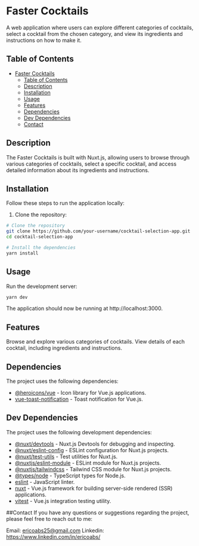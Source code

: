 # Faster Cocktails

A web application where users can explore different categories of cocktails, select a cocktail from the chosen category, and view its ingredients and instructions on how to make it.

## Table of Contents

- [Faster Cocktails](#faster-cocktails)
  - [Table of Contents](#table-of-contents)
  - [Description](#description)
  - [Installation](#installation)
  - [Usage](#usage)
  - [Features](#features)
  - [Dependencies](#dependencies)
  - [Dev Dependencies](#dev-dependencies)
  - [Contact](#contact)

## Description

The Faster Cocktails is built with Nuxt.js, allowing users to browse through various categories of cocktails, select a specific cocktail, and access detailed information about its ingredients and instructions.

## Installation

Follow these steps to run the application locally:

1. Clone the repository:

```bash
# Clone the repository
git clone https://github.com/your-username/cocktail-selection-app.git
cd cocktail-selection-app

# Install the dependencies
yarn install
```
## Usage
Run the development server:
```bash
yarn dev
```

The application should now be running at http://localhost:3000.

## Features
Browse and explore various categories of cocktails.
View details of each cocktail, including ingredients and instructions.


## Dependencies
The project uses the following dependencies:
- [@heroicons/vue](https://github.com/tailwindlabs/heroicons) - Icon library for Vue.js applications.
- [vue-toast-notification](https://github.com/ankurk91/vue-toast-notification) - Toast notification for Vue.js.


## Dev Dependencies
The project uses the following development dependencies:
- [@nuxt/devtools](https://nuxtjs.org/docs/2.x/concepts/devtools) - Nuxt.js Devtools for debugging and inspecting.
- [@nuxt/eslint-config](https://nuxtjs.org/docs/2.x/features/linting) - ESLint configuration for Nuxt.js projects.
- [@nuxt/test-utils](https://nuxtjs.org/docs/2.x/testing) - Test utilities for Nuxt.js.
- [@nuxtjs/eslint-module](https://github.com/nuxt-community/eslint-module) - ESLint module for Nuxt.js projects.
- [@nuxtjs/tailwindcss](https://tailwindcss.nuxtjs.org) - Tailwind CSS module for Nuxt.js projects.
- [@types/node](https://www.npmjs.com/package/@types/node) - TypeScript types for Node.js.
- [eslint](https://eslint.org) - JavaScript linter.
- [nuxt](https://nuxtjs.org) - Vue.js framework for building server-side rendered (SSR) applications.
- [vitest](https://github.com/cheap-glitch/vitest) - Vue.js integration testing utility.

##Contact
If you have any questions or suggestions regarding the project, please feel free to reach out to me:

Email: ericoabs25@gmail.com
Linkedin: https://www.linkedin.com/in/ericoabs/

